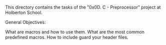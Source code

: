 This directory contains the tasks of the "0x0D. C - Preprocessor" project at Holberton School.

General Objectives:


What are macros and how to use them.
What are the most common predefined macros.
How to include guard your header files.
